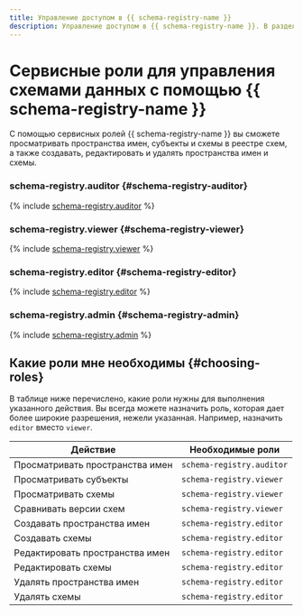 ```yaml
---
title: Управление доступом в {{ schema-registry-name }}
description: Управление доступом в {{ schema-registry-name }}. В разделе описано, на какие ресурсы можно назначить роль, какие роли действуют в сервисе, какие роли необходимы для того или иного действия.
---
```


# Сервисные роли для управления схемами данных с помощью {{ schema-registry-name }}

С помощью сервисных ролей {{ schema-registry-name }} вы сможете просматривать пространства имен, субъекты и схемы в реестре схем, а также создавать, редактировать и удалять пространства имен и схемы.

### schema-registry.auditor {#schema-registry-auditor}

{% include [schema-registry.auditor](../../_roles/schema-registry/auditor.md) %}

### schema-registry.viewer {#schema-registry-viewer}

{% include [schema-registry.viewer](../../_roles/schema-registry/viewer.md) %}

### schema-registry.editor {#schema-registry-editor}

{% include [schema-registry.editor](../../_roles/schema-registry/editor.md) %}

### schema-registry.admin {#schema-registry-admin}

{% include [schema-registry.admin](../../_roles/schema-registry/admin.md) %}

## Какие роли мне необходимы {#choosing-roles}

В таблице ниже перечислено, какие роли нужны для выполнения указанного действия. Вы всегда можете назначить роль, которая дает более широкие разрешения, нежели указанная. Например, назначить `editor` вместо `viewer`.

| Действие                        | Необходимые роли          |
|---------------------------------|---------------------------|
| Просматривать пространства имен | `schema-registry.auditor` |
| Просматривать субъекты          | `schema-registry.viewer`  |
| Просматривать схемы             | `schema-registry.viewer`  |
| Сравнивать версии схем          | `schema-registry.viewer`  |
| Создавать пространства имен     | `schema-registry.editor`  |
| Создавать схемы                 | `schema-registry.editor`  |
| Редактировать пространства имен | `schema-registry.editor`  |
| Редактировать схемы             | `schema-registry.editor`  |
| Удалять пространства имен       | `schema-registry.editor`  |
| Удалять схемы                   | `schema-registry.editor`  |

